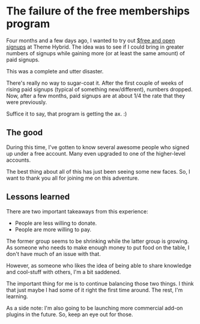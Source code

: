 # The failure of the free memberships program

Four months and a few days ago, I wanted to try out [$free and open signups](http://themehybrid.com/weblog/steering-the-ship-back-home) at Theme Hybrid.  The idea was to see if I could bring in greater numbers of signups while gaining more (or at least the same amount) of paid signups.

This was a complete and utter disaster.

There's really no way to sugar-coat it.  After the first couple of weeks of rising paid signups (typical of something new/different), numbers dropped.  Now, after a few months, paid signups are at about 1/4 the rate that they were previously.

Suffice it to say, that program is getting the ax. :)

## The good

During this time, I've gotten to know several awesome people who signed up under a free account.  Many even upgraded to one of the higher-level accounts.

The best thing about all of this has just been seeing some new faces.  So, I want to thank you all for joining me on this adventure.

## Lessons learned

There are two important takeaways from this experience:

* People are less willing to donate.
* People are more willing to pay.

The former group seems to be shrinking while the latter group is growing.  As someone who needs to make enough money to put food on the table, I don't have much of an issue with that.

However, as someone who likes the idea of being able to share knowledge and cool-stuff with others, I'm a bit saddened.

The important thing for me is to continue balancing those two things.  I think that just maybe I had some of it right the first time around.  The rest, I'm learning.

As a side note: I'm also going to be launching more commercial add-on plugins in the future.  So, keep an eye out for those.